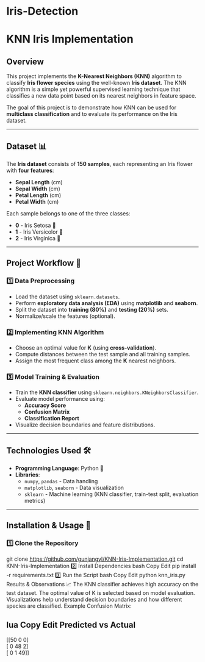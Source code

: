 # Iris-Detection

# KNN Iris Implementation  

## Overview  
This project implements the **K-Nearest Neighbors (KNN)** algorithm to classify **Iris flower species** using the well-known **Iris dataset**. The KNN algorithm is a simple yet powerful supervised learning technique that classifies a new data point based on its nearest neighbors in feature space.  

The goal of this project is to demonstrate how KNN can be used for **multiclass classification** and to evaluate its performance on the Iris dataset.  

---

## Dataset 📊  
The **Iris dataset** consists of **150 samples**, each representing an Iris flower with **four features**:  
- **Sepal Length** (cm)  
- **Sepal Width** (cm)  
- **Petal Length** (cm)  
- **Petal Width** (cm)  

Each sample belongs to one of the three classes:  
- **0** - Iris Setosa 🌿  
- **1** - Iris Versicolor 🌺  
- **2** - Iris Virginica 🌸  

---

## Project Workflow 🚀  

### 1️⃣ Data Preprocessing  
- Load the dataset using `sklearn.datasets`.  
- Perform **exploratory data analysis (EDA)** using **matplotlib** and **seaborn**.  
- Split the dataset into **training (80%)** and **testing (20%)** sets.  
- Normalize/scale the features (optional).  

### 2️⃣ Implementing KNN Algorithm  
- Choose an optimal value for **K** (using **cross-validation**).  
- Compute distances between the test sample and all training samples.  
- Assign the most frequent class among the **K** nearest neighbors.  

### 3️⃣ Model Training & Evaluation  
- Train the **KNN classifier** using `sklearn.neighbors.KNeighborsClassifier`.  
- Evaluate model performance using:  
  - **Accuracy Score**  
  - **Confusion Matrix**  
  - **Classification Report**  
- Visualize decision boundaries and feature distributions.  

---

## Technologies Used 🛠  
- **Programming Language**: Python 🐍  
- **Libraries**:  
  - `numpy`, `pandas` - Data handling  
  - `matplotlib`, `seaborn` - Data visualization  
  - `sklearn` - Machine learning (KNN classifier, train-test split, evaluation metrics)  

---

## Installation & Usage 🔧  

### 1️⃣ Clone the Repository  

git clone https://github.com/gunjangyl/KNN-Iris-Implementation.git
cd KNN-Iris-Implementation
2️⃣ Install Dependencies
bash
Copy
Edit
pip install -r requirements.txt
3️⃣ Run the Script
bash
Copy
Edit
python knn_iris.py
Results & Observations 📈
The KNN classifier achieves high accuracy on the test dataset.
The optimal value of K is selected based on model evaluation.
Visualizations help understand decision boundaries and how different species are classified.
Example Confusion Matrix:

lua
Copy
Edit
Predicted vs Actual
--------------------
[[50  0  0]  
 [ 0 48  2]  
 [ 0  1 49]]




